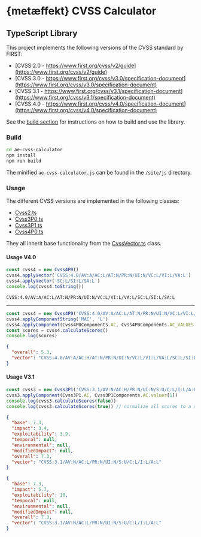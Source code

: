 # {metæffekt} CVSS Calculator

## TypeScript Library

This project implements the following versions of the CVSS standard by FIRST:

- [CVSS:2.0 - https://www.first.org/cvss/v2/guide](https://www.first.org/cvss/v2/guide)
- [CVSS:3.0 - https://www.first.org/cvss/v3.0/specification-document](https://www.first.org/cvss/v3.0/specification-document)
- [CVSS:3.1 - https://www.first.org/cvss/v3.1/specification-document](https://www.first.org/cvss/v3.1/specification-document)
- [CVSS:4.0 - https://www.first.org/cvss/v4.0/specification-document](https://www.first.org/cvss/v4.0/specification-document)

See the [build section](#build) for instructions on how to build and use the library.

### Build

```bash
cd ae-cvss-calculator
npm install
npm run build
```

The minified `ae-cvss-calculator.js` can be found in the `/site/js` directory.

### Usage

The different CVSS versions are implemented in the following classes:

- [Cvss2.ts](src/cvss2/Cvss2.ts)
- [Cvss3P0.ts](src/cvss3p0/Cvss3P0.ts)
- [Cvss3P1.ts](src/cvss3p1/Cvss3P1.ts)
- [Cvss4P0.ts](src/cvss4p0/Cvss4P0.ts)

They all inherit base functionality from the [CvssVector.ts](src/CvssVector.ts) class.

#### Usage V4.0

```ts
const cvss4 = new Cvss4P0()
cvss4.applyVector('CVSS:4.0/AV:A/AC:L/AT:N/PR:N/UI:N/VC:L/VI:L/VA:L')
cvss4.applyVector('SC:L/SI:L/SA:L')
console.log(cvss4.toString())
```

```
CVSS:4.0/AV:A/AC:L/AT:N/PR:N/UI:N/VC:L/VI:L/VA:L/SC:L/SI:L/SA:L
```

---

```ts
const cvss4 = new Cvss4P0('CVSS:4.0/AV:A/AC:L/AT:N/PR:N/UI:N/VC:L/VI:L/VA:L/SC:L/SI:L/SA:L')
cvss4.applyComponentString('MAC', 'L')
cvss4.applyComponent(Cvss4P0Components.AC, Cvss4P0Components.AC_VALUES.H)
const scores = cvss4.calculateScores()
console.log(scores)
```

```json
{
  "overall": 5.3,
  "vector": "CVSS:4.0/AV:A/AC:H/AT:N/PR:N/UI:N/VC:L/VI:L/VA:L/SC:L/SI:L/SA:L/MAV:X/MAC:L/MAT:X/MPR:X/MUI:X/MVC:X/MVI:X/MVA:X/MSC:X/MSI:X/MSA:X"
}
```

#### Usage V3.1

```ts
const cvss3 = new Cvss3P1('CVSS:3.1/AV:N/AC:H/PR:N/UI:N/S:U/C:L/I:L/A:L')
cvss3.applyComponent(Cvss3P1.AC, Cvss3P1Components.AC.values[1])
console.log(cvss3.calculateScores(false))
console.log(cvss3.calculateScores(true)) // normalize all scores to a scale 0-10 (CVSS:3.1 Exploitability, Impact)
```

```json
{
  "base": 7.3,
  "impact": 3.4,
  "exploitability": 3.9,
  "temporal": null,
  "environmental": null,
  "modifiedImpact": null,
  "overall": 7.3,
  "vector": "CVSS:3.1/AV:N/AC:L/PR:N/UI:N/S:U/C:L/I:L/A:L"
}
```

```json
{
  "base": 7.3,
  "impact": 5.7,
  "exploitability": 10,
  "temporal": null,
  "environmental": null,
  "modifiedImpact": null,
  "overall": 7.3,
  "vector": "CVSS:3.1/AV:N/AC:L/PR:N/UI:N/S:U/C:L/I:L/A:L"
}
```
